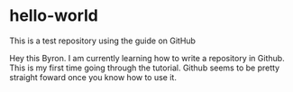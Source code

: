 # hello-world
This is a test repository using the guide on GitHub

Hey this Byron. I am currently learning how to write a repository in Github. This is my first time going through the tutorial. Github seems to be pretty straight foward once you know how to use it. 
